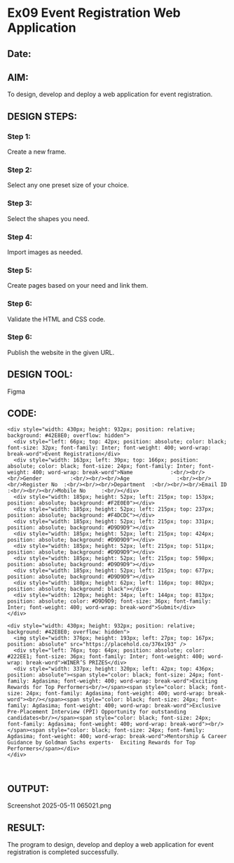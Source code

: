 # Ex09 Event Registration Web Application
## Date:

## AIM:
To design, develop and deploy a web application for event registration.

## DESIGN STEPS:

### Step 1:
Create a new frame.

### Step 2:
Select any one preset size of your choice.

### Step 3:
Select the shapes you need.

### Step 4:
Import images as needed.

### Step 5:
Create pages based on your need and link them.

### Step 6:

Validate the HTML and CSS code.

### Step 6:

Publish the website in the given URL.

## DESIGN TOOL:
Figma

## CODE:
```
<div style="width: 430px; height: 932px; position: relative; background: #42E8E0; overflow: hidden">
  <div style="left: 66px; top: 42px; position: absolute; color: black; font-size: 32px; font-family: Inter; font-weight: 400; word-wrap: break-word">Event Registration</div>
  <div style="width: 163px; left: 39px; top: 166px; position: absolute; color: black; font-size: 24px; font-family: Inter; font-weight: 400; word-wrap: break-word">Name            :<br/><br/><br/>Gender         :<br/><br/><br/>Age               :<br/><br/><br/>Register No  :<br/><br/><br/>Department  :<br/><br/><br/>Email ID         :<br/><br/><br/>Mobile No     :<br/></div>
  <div style="width: 185px; height: 52px; left: 215px; top: 153px; position: absolute; background: #F2E0E0"></div>
  <div style="width: 185px; height: 52px; left: 215px; top: 237px; position: absolute; background: #F4DCDC"></div>
  <div style="width: 185px; height: 52px; left: 215px; top: 331px; position: absolute; background: #D9D9D9"></div>
  <div style="width: 185px; height: 52px; left: 215px; top: 424px; position: absolute; background: #D9D9D9"></div>
  <div style="width: 185px; height: 52px; left: 215px; top: 511px; position: absolute; background: #D9D9D9"></div>
  <div style="width: 185px; height: 52px; left: 215px; top: 598px; position: absolute; background: #D9D9D9"></div>
  <div style="width: 185px; height: 52px; left: 215px; top: 677px; position: absolute; background: #D9D9D9"></div>
  <div style="width: 180px; height: 62px; left: 116px; top: 802px; position: absolute; background: black"></div>
  <div style="width: 120px; height: 34px; left: 144px; top: 813px; position: absolute; color: #D9D9D9; font-size: 36px; font-family: Inter; font-weight: 400; word-wrap: break-word">Submit</div>
</div>

<div style="width: 430px; height: 932px; position: relative; background: #42E8E0; overflow: hidden">
  <img style="width: 376px; height: 193px; left: 27px; top: 167px; position: absolute" src="https://placehold.co/376x193" />
  <div style="left: 76px; top: 64px; position: absolute; color: #222EE1; font-size: 36px; font-family: Inter; font-weight: 400; word-wrap: break-word">WINER’S PRIZES</div>
  <div style="width: 337px; height: 320px; left: 42px; top: 436px; position: absolute"><span style="color: black; font-size: 24px; font-family: Agdasima; font-weight: 400; word-wrap: break-word">Exciting Rewards for Top Performers<br/></span><span style="color: black; font-size: 24px; font-family: Agdasima; font-weight: 400; word-wrap: break-word"><br/></span><span style="color: black; font-size: 24px; font-family: Agdasima; font-weight: 400; word-wrap: break-word">Exclusive Pre-Placement Interview (PPI) Opportunity for outstanding candidates<br/></span><span style="color: black; font-size: 24px; font-family: Agdasima; font-weight: 400; word-wrap: break-word"><br/></span><span style="color: black; font-size: 24px; font-family: Agdasima; font-weight: 400; word-wrap: break-word">Mentorship & Career Guidance by Goldman Sachs experts·  Exciting Rewards for Top Performers</span></div>
</div>



```

## OUTPUT:
Screenshot 2025-05-11 065021.png

## RESULT:
The program to design, develop and deploy a web application for event registration is completed successfully.
